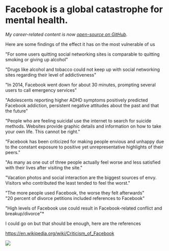 # Facebook is a global catastrophe for mental health. 
_My career-related content is now [open-source on GitHub](https://github.com/jmfayard/agentdouble.dev)_.

  
Here are some findings of the effect it has on the most vulnerable of us  
  
"For some users quitting social networking sites is comparable to quitting smoking or giving up alcohol"  
  
"Drugs like alcohol and tobacco could not keep up with social networking sites regarding their level of addictiveness"  
  
"In 2014, Facebook went down for about 30 minutes, prompting several users to call emergency services"  
  
"Adolescents reporting higher ADHD symptoms positively predicted Facebook addiction, persistent negative attitudes about the past and that the future"  
  
"People who are feeling suicidal use the internet to search for suicide methods. Websites provide graphic details and information on how to take your own life. This cannot be right."  
  
"Facebook has been criticized for making people envious and unhappy due to the constant exposure to positive yet unrepresentative highlights of their peers."  
  
"As many as one out of three people actually feel worse and less satisfied with their lives after visiting the site."  
  
"Vacation photos and social interaction are the biggest sources of envy. Visitors who contributed the least tended to feel the worst."  
  
"The more people used Facebook, the worse they felt afterwards"  
"20 percent of divorce petitions included references to Facebook"  
  
"High levels of Facebook use could result in Facebook-related conflict and breakup/divorce"*  
  
I could go on but that should be enough, here are the references

https://en.wikipedia.org/wiki/Criticism_of_Facebook


![](https://i.imgur.com/43DUXak.png)
